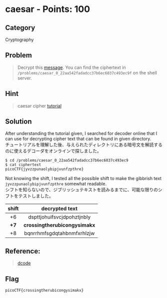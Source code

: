 # caesar - Points: 100 
## Category
Cryptography 
## Problem 
> Decrypt this [message](https://github.com/s4lm0n-m4k1/CTF_Writeup_pico2019/blob/master/Cryptography/caesar/ciphertext). You can find the ciphertext in `/problems/caesar_0_22aa542fadadcc37b6ec6037c493ec9f` on the shell server.
## Hint
> caesar cipher [tutorial](https://privacycanada.net/classical-encryption/caesar-cipher/)
## Solution 
After understanding the tutorial given, I searched for decoder online that I can use for decrypting cipher text that can be found in given directory. \
チュートリアルを理解した後、与えられたディレクトリにある暗号文を解読するのに使えるデコーダをオンラインで探しました。
```shell
$ cd /problems/caesar_0_22aa542fadadcc37b6ec6037c493ec9
$ cat ciphertext 
picoCTF{jyvzzpunaolybipjvunfzpthre}
```
Not knowing the shift, I tested all the possible shift to make the gibbrish text `jyvzzpunaolybipjvunfzpthre` somewhat readable. \
シフトを知らないので、ジブリッシュテキストを読みるまでに、可能な限りのシフトをテストしました。

| shift | decrypted text |
| :---: | :---: |
| +6 | dspttjohuifsvcjdpohztjnbly |
| **+7** | **crossingtherubicongysimakx** |
| +8 | bqnrrhmfsgdqtahbnmfxrhlzjw |

## Reference: 
> [dcode](https://www.dcode.fr/caesar-cipher)
## Flag
`picoCTF{crossingtherubicongysimakx}`
